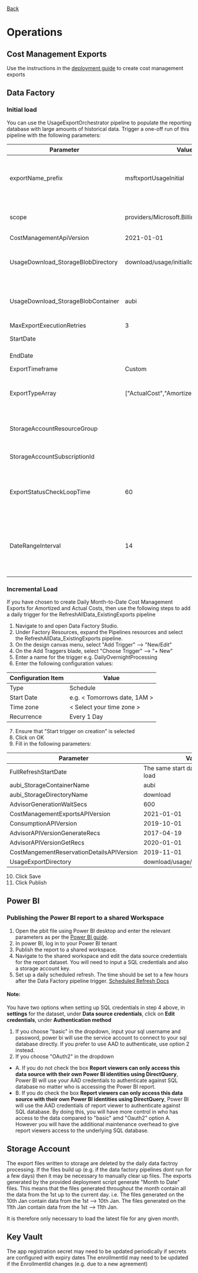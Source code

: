 [Back](./readme.md)

# Operations

## Cost Management Exports

Use the instructions in the [deployment guide](./deployment.md) to create cost management exports


## Data Factory

### Initial load

You can use the UsageExportOrchestrator pipeline to populate the reporting database with large amounts of historical data.
Trigger a one-off run of this pipeline with the following parameters:

|Parameter|Value|Description|
---|---|---|
|exportName_prefix|msftxportUsageInitial|Cost Management Exports will be created with this prefix|
|scope|providers/Microsoft.Billing/billingAccounts/<BillingAccountNum>|Sets scope to the top level billing account|
|CostManagementApiVersion|2021-01-01||
|UsageDownload_StorageBlobDirectory|download/usage/initialload|Cost Management Exports will be stored here|
|UsageDownload_StorageBlobContainer|aubi|Cost Management Exports will be stored here|
|MaxExportExecutionRetries|3||
|StartDate|<Start Date>|YYYY-MM-DD format|
|EndDate|<Current Date>|YYYY-MM-DD format|
|ExportTimeframe|Custom||
|ExportTypeArray|["ActualCost","AmortizedCost"]|Copy string as shown (including square brackets)|
|StorageAccountResourceGroup|<ResourceGroupName>|Resource Group used for deployment|
|StorageAccountSubscriptionId|<StorageAccountSubscriptionId>|SubscriptionId used for deployment|
|ExportStatusCheckLoopTime|60|Configures how often the pipeline polls to see if export has completed|
|DateRangeInterval|14|Configures the export data range length.  Smaller number will result in more exports|


### Incremental Load
If you have chosen to create Daily Month-to-Date Cost Management Exports for Amortized and Actual Costs, then use the following steps to add a daily trigger for the RefreshAllData_ExistingExports pipeline


1. Navigate to and open Data Factory Studio.
2. Under Factory Resources, expand the Pipelines resources and select the RefreshAllData_ExistingExports pipeline.
3. On the design canvas menu, select "Add Trigger" --> "New/Edit"
4. On the Add Traggers blade, select "Choose Trigger" --> "+ New"
5. Enter a name for the trigger e.g. DailyOvernightProcessing
6. Enter the following configuration values:

|Configuration Item|Value|
---|---|
|Type|Schedule|
|Start Date|e.g. < Tomorrows date, 1AM >|
|Time zone| < Select your time zone >|
|Recurrence|Every 1 Day|

7. Ensure that "Start trigger on creation" is selected
8. Click on OK
9. Fill in the following parameters:

|Parameter|Value|
---|---|
|FullRefreshStartDate|The same start date used for the full load|
|aubi_StorageContainerName|aubi|
|aubi_StorageDirectoryName|download|
|AdvisorGenerationWaitSecs|600|
|CostManagementExportsAPIVersion|2021-01-01|
|ConsumptionAPIVersion|2019-10-01|
|AdvisorAPIVersionGenerateRecs|2017-04-19|
|AdvisorAPIVersionGetRecs|2020-01-01|
|CostMangementReservationDetailsAPIVersion|2019-11-01|
|UsageExportDirectory|download/usage/scheduled_exports|

10. Click Save
11. Click Publish


## Power BI

### Publishing the Power BI report to a shared Workspace
1. Open the pbit file using Power BI desktop and enter the relevant parameters as per the [Power BI guide](./powerbi.md).
2. In power BI, log in to your Power BI tenant
3. Publish the report to a shared workspace.
4. Navigate to the shared workspace and edit the data source credentials for the report dataset. You will need to input a SQL credentials and also a storage account key.
5. Set up a daily scheduled refresh.  The time should be set to a few hours after the Data Factory pipeline trigger. [Scheduled Refresh Docs](https://docs.microsoft.com/en-us/power-bi/connect-data/refresh-scheduled-refresh#scheduled-refresh)

#### Note:
You have two options when setting up SQL credentials in step 4 above, in **settings** for the dataset, under **Data source credentials**, click on **Edit credentials**, under **Authentication method**
  1. If you choose "basic" in the dropdown, input your sql username and password, power bi will use the service account to connect to your sql database directly. If you prefer to use AAD to authenticate, use option 2 instead.
  2. If you choose "OAuth2" in the dropdown
  - A. If you do not check the box **Report viewers can only access this data source with their own Power BI identities using DirectQuery**, Power BI will use your AAD credentials to authenticate against SQL database no matter who is accessing the Power BI report.
  - B. If you do check the box **Report viewers can only access this data source with their own Power BI identities using DirectQuery**, Power BI will use the AAD credentials of report viewer to authenticate against SQL database. By doing this, you will have more control in who has access to the data compared to "basic" amd "Oauth2" option A. However you will have the additional maintenance overhead to give report viewers access to the underlying SQL database.


## Storage Account
The export files written to storage are deleted by the daily data factroy processing.  If the files build up (e.g. if the data factory pipelines dont run for a few days) then it may be necessary to manually clear up files.
The exports generated by the provided deployment script generate "Month to Date" files.  This means that the files generated throughout the month contain all the data from the 1st up to the current day.
i.e.
The files generated on the 10th Jan contain data from the 1st --> 10th Jan.
The files generated on the 11th Jan contain data from the 1st --> 11th Jan.

It is therefore only necessary to load the latest file for any given month.


## Key Vault

The app registration secret may need to be updated periodically if secrets are configured with expiry dates
The enrollmentId may need to be updated if the EnrollmentId changes (e.g. due to a new agreement)
